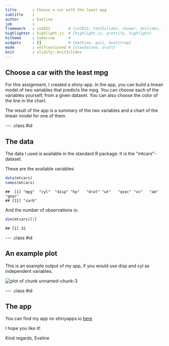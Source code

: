 ```yaml
---
title       : Choose a car with the least mpg
subtitle    : 
author      : Eveline
job         : 
framework   : io2012        # {io2012, html5slides, shower, dzslides, ...}
highlighter : highlight.js  # {highlight.js, prettify, highlight}
hitheme     : tomorrow      # 
widgets     : []            # {mathjax, quiz, bootstrap}
mode        : selfcontained # {standalone, draft}
knit        : slidify::knit2slides
---
```


## Choose a car with the least mpg

For this assignment, I created a shiny-app. 
In the app, you can build a lineair model of two variables that predicts the mpg. You can choose each of the variables yourself, from a given dataset. You can also choose the color of the line in the chart.

The result of the app is a summary of the two variables and a chart of the lineair model for one of them.

--- .class #id 

## The data

The data I used is available in the standard R package. It is the "mtcars"-dataset.

These are the available variables:


```r
data(mtcars)
names(mtcars)
```

```
##  [1] "mpg"  "cyl"  "disp" "hp"   "drat" "wt"   "qsec" "vs"   "am"   "gear"
## [11] "carb"
```

And the number of observations is:

```r
dim(mtcars)[1]
```

```
## [1] 32
```

--- .class #id 

## An example plot

This is an example output of my app, if you would use disp and cyl as independent variables.

![plot of chunk unnamed-chunk-3](assets/fig/unnamed-chunk-3-1.png)

--- .class #id 
      
## The app

You can find my app on shinyapps.io [here](https://eveline.shinyapps.io/Carstop/)

I hope you like it!

Kind regards,
Eveline
